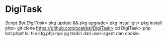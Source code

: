# DigiTask
*Script Bot DigiTask*> pkg update &amp;&amp; pkg upgrade> pkg install git> pkg install php> git clone https://github.com/ocekbsl/DigiTask> cd DigiTask> php bot.php# Isi file cfg.php nya yg terdiri dari user-agent dan cookie.
